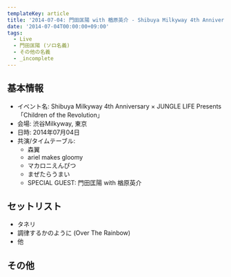 ```yaml
---
templateKey: article
title: '2014-07-04: 門田匡陽 with 楢原英介 - Shibuya Milkyway 4th Anniversary × JUNGLE LIFE Presents 「Children of the Revolution」 at 渋谷Milkyway'
date: '2014-07-04T00:00:00+09:00'
tags:
  - Live
  - 門田匡陽 (ソロ名義)
  - その他の名義
  - _incomplete
---
```

## 基本情報

* イベント名: Shibuya Milkyway 4th Anniversary × JUNGLE LIFE Presents 「Children of the Revolution」
* 会場: 渋谷Milkyway, 東京
* 日時: 2014年07月04日
* 共演/タイムテーブル:
  * 森翼
  * ariel makes gloomy
  * マカロニえんぴつ
  * まぜたらうまい
  * SPECIAL GUEST: 門田匡陽 with 楢原英介

## セットリスト

* タネリ
* 調律するかのように (Over The Rainbow)
* 他

## その他

